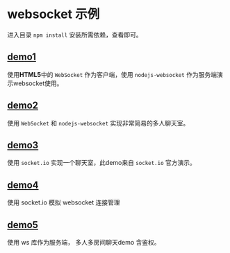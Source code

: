 # websocket 示例

进入目录 `npm install` 安装所需依赖，查看即可。

## [demo1](./demo1)

使用**HTML5**中的 `WebSocket` 作为客户端，使用 `nodejs-websocket` 作为服务端演示websocket使用。

## [demo2](./demo2)

使用 `WebSocket` 和 `nodejs-websocket` 实现非常简易的多人聊天室。

## [demo3](./demo3)

使用 `socket.io` 实现一个聊天室，此demo来自 `socket.io` 官方演示。

##  [demo4](./demo4)

使用 socket.io 模拟 websocket 连接管理

## [demo5](./demo5)

使用 ws 库作为服务端， 多人多房间聊天demo 含鉴权。

